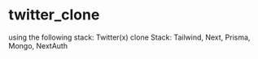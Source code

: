 # twitter_clone
using the following stack:
Twitter(x) clone Stack: Tailwind, Next, Prisma, Mongo, NextAuth
